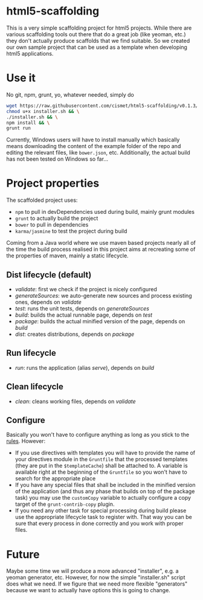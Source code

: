 html5-scaffolding
=================

This is a very simple scaffolding project for html5 projects. While there are various scaffolding tools out there that do a great job (like yeoman, etc.) they don't actually produce scaffolds that we find suitable. So we created our own sample project that can be used as a template when developing html5 applications.

Use it
===
No git, npm, grunt, yo, whatever needed, simply do

```sh
wget https://raw.githubusercontent.com/cismet/html5-scaffolding/v0.1.3/installer.sh && \
chmod u+x installer.sh && \
./installer.sh && \
npm install && \
grunt run
```

Currently, Windows users will have to install manually which basically means downloading the content of the example folder of the repo and editing the relevant files, like <code>bower.json</code>, etc. Additionally, the actual build has not been tested on Windows so far...

Project properties
===
The scaffolded project uses:
* <code>npm</code> to pull in devDependencies used during build, mainly grunt modules
* <code>grunt</code> to actually build the project
* <code>bower</code> to pull in dependencies
* <code>karma/jasmine</code> to test the project during build
 
Coming from a Java world where we use maven based projects nearly all of the time the build process realised in this project aims at recreating some of the properties of maven, mainly a static lifecycle.

## Dist lifecycle (default)
* _validate_: first we check if the project is nicely configured
* _generateSources_: we auto-generate new sources and process existing ones, depends on _validate_
* _test_: runs the unit tests, depends on _generateSources_
* _build_: builds the actual runnable page, depends on _test_
* _package_: builds the actual minified version of the page, depends on _build_
* _dist_: creates distributions, depends on _package_

## Run lifecycle
* _run_: runs the application (alias _serve_), depends on _build_

## Clean lifecycle
* _clean_: cleans working files, depends on _validate_

## Configure
Basically you won't have to configure anything as long as you stick to the [rules](https://github.com/cismet/html5-scaffolding/wiki/cismet-HTML5-projects:-rules-and-recommendations). However:

* If you use directives with templates you will have to provide the name of your directives module in the <code>Gruntfile</code> that the processed templates (they are put in the <code>$templateCache</code>) shall be attached to. A variable is available right at the beginning of the <code>Gruntfile</code> so you won't have to search for the appropriate place
* If you have any special files that shall be included in the minified version of the application (and thus any phase that builds on top of the package task) you may use the <code>customCopy</code> variable to actually configure a copy target of the <code>grunt-contrib-copy</code> plugin.
* If you need any other task for special processing during build please use the appropriate lifecycle task to register with. That way you can be sure that every process in done correctly and you work with proper files.

Future
===
Maybe some time we will produce a more advanced "installer", e.g. a yeoman generator, etc. However, for now the simple "installer.sh" script does what we need. If we figure that we need more flexible "generators" because we want to actually have options this is going to change.

